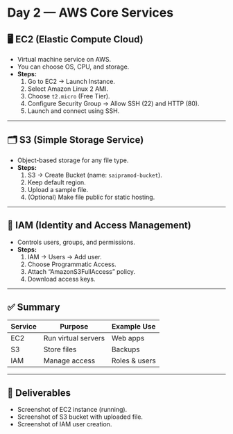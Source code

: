 # Day 2 — AWS Core Services

## 🖥️ EC2 (Elastic Compute Cloud)
- Virtual machine service on AWS.
- You can choose OS, CPU, and storage.
- **Steps:**
  1. Go to EC2 → Launch Instance.
  2. Select Amazon Linux 2 AMI.
  3. Choose `t2.micro` (Free Tier).
  4. Configure Security Group → Allow SSH (22) and HTTP (80).
  5. Launch and connect using SSH.

---

## 🗂️ S3 (Simple Storage Service)
- Object-based storage for any file type.
- **Steps:**
  1. S3 → Create Bucket (name: `saipramod-bucket`).
  2. Keep default region.
  3. Upload a sample file.
  4. (Optional) Make file public for static hosting.

---

## 🔐 IAM (Identity and Access Management)
- Controls users, groups, and permissions.
- **Steps:**
  1. IAM → Users → Add user.
  2. Choose Programmatic Access.
  3. Attach “AmazonS3FullAccess” policy.
  4. Download access keys.

---

## ✅ Summary
| Service | Purpose | Example Use |
|----------|----------|-------------|
| EC2 | Run virtual servers | Web apps |
| S3 | Store files | Backups |
| IAM | Manage access | Roles & users |

---

## 📸 Deliverables
- Screenshot of EC2 instance (running).  
- Screenshot of S3 bucket with uploaded file.  
- Screenshot of IAM user creation.
